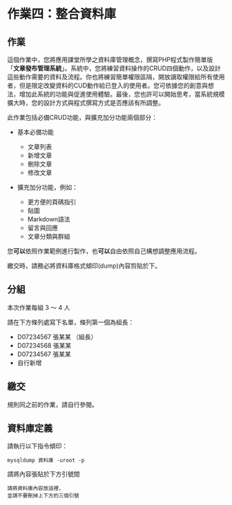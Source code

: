# 作業四：整合資料庫 

## 作業

這個作業中，您將應用課堂所學之資料庫管理概念，撰寫PHP程式製作簡單版「**文章發布管理系統**」。系統中，您將練習資料操作的CRUD四個動作，以及設計這些動作需要的資料及流程。你也將練習簡單權限區隔，開放讀取權限給所有使用者，但是限定改變資料的CUD動作給已登入的使用者。您可依據您的創意與想法，增加此系統的功能與促進使用體驗。最後，您也許可以開始思考，當系統規模擴大時，您的設計方式與程式撰寫方式是否應該有所調整。

此作業包括必備CRUD功能，與擴充加分功能兩個部分：

- 基本必備功能
    - 文章列表
    - 新增文章
    - 刪除文章
    - 修改文章

- 擴充加分功能，例如：
    - 更方便的頁碼指引
    - 貼圖
    - Markdown語法
    - 留言與回應
    - 文章分類與群組

您**可以**依照作業範例進行製作，也**可以**自由依照自己構想調整應用流程。

繳交時，請務必將資料庫格式傾印(dump)內容剪貼於下。



## 分組

本次作業每組 3 ～ 4 人

請在下方條列處寫下名單，條列第一個為組長：

* D07234567 張某某 （組長）
* D07234568 張某某
* D07234567 張某某
* 自行新增



## 繳交

規則同之前的作業，請自行參閱。



## 資料庫定義

請執行以下指令傾印：

```
mysqldump 資料庫 -uroot -p
```

請將內容張貼於下方引號間


```
請將資料庫內容放這裡，
並請不要刪掉上下方的三個引號
```
